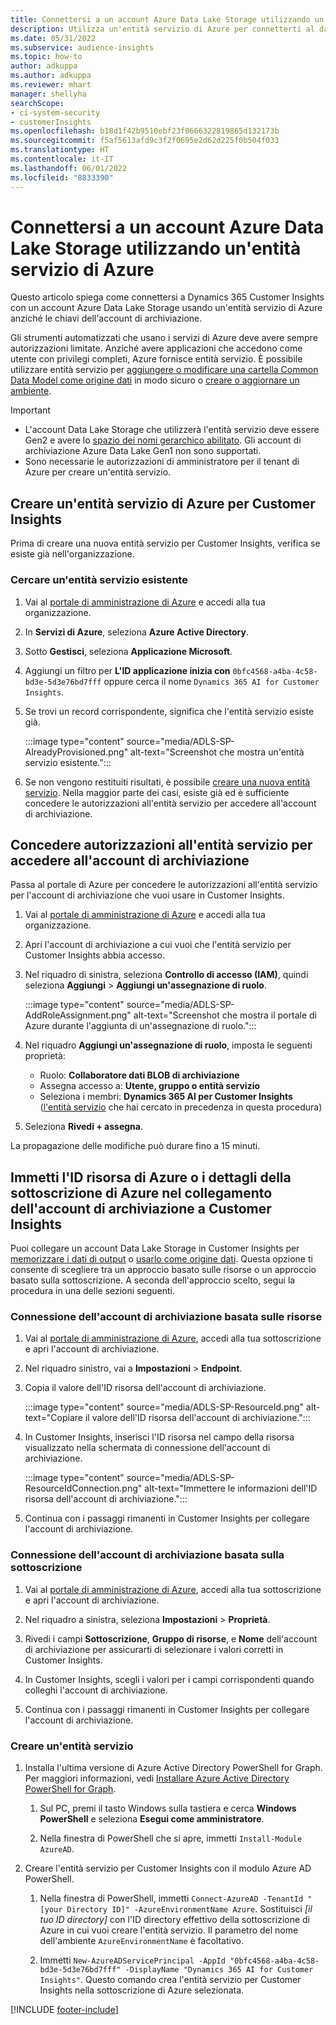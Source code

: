 ```yaml
---
title: Connettersi a un account Azure Data Lake Storage utilizzando un'entità servizio
description: Utilizza un'entità servizio di Azure per connetterti al data lake.
ms.date: 05/31/2022
ms.subservice: audience-insights
ms.topic: how-to
author: adkuppa
ms.author: adkuppa
ms.reviewer: mhart
manager: shellyha
searchScope:
- ci-system-security
- customerInsights
ms.openlocfilehash: b18d1f42b9510ebf23f0666322819865d132173b
ms.sourcegitcommit: f5af5613afd9c3f2f0695e2d62d225f0b504f033
ms.translationtype: HT
ms.contentlocale: it-IT
ms.lasthandoff: 06/01/2022
ms.locfileid: "8833390"
---
```

# <a name="connect-to-an-azure-data-lake-storage-account-by-using-an-azure-service-principal"></a>Connettersi a un account Azure Data Lake Storage utilizzando un'entità servizio di Azure

Questo articolo spiega come connettersi a Dynamics 365 Customer Insights con un account Azure Data Lake Storage usando un'entità servizio di Azure anziché le chiavi dell'account di archiviazione.

Gli strumenti automatizzati che usano i servizi di Azure deve avere sempre autorizzazioni limitate. Anziché avere applicazioni che accedono come utente con privilegi completi, Azure fornisce entità servizio. È possibile utilizzare entità servizio per [aggiungere o modificare una cartella Common Data Model come origine dati](connect-common-data-model.md) in modo sicuro o [creare o aggiornare un ambiente](create-environment.md).

> [!IMPORTANT]
>
> - L'account Data Lake Storage che utilizzerà l'entità servizio deve essere Gen2 e avere lo [spazio dei nomi gerarchico abilitato](/azure/storage/blobs/data-lake-storage-namespace). Gli account di archiviazione Azure Data Lake Gen1 non sono supportati.
> - Sono necessarie le autorizzazioni di amministratore per il tenant di Azure per creare un'entità servizio.

## <a name="create-an-azure-service-principal-for-customer-insights"></a>Creare un'entità servizio di Azure per Customer Insights

Prima di creare una nuova entità servizio per Customer Insights, verifica se esiste già nell'organizzazione.

### <a name="look-for-an-existing-service-principal"></a>Cercare un'entità servizio esistente

1. Vai al [portale di amministrazione di Azure](https://portal.azure.com) e accedi alla tua organizzazione.

2. In **Servizi di Azure**, seleziona **Azure Active Directory**.

3. Sotto **Gestisci**, seleziona **Applicazione Microsoft**.

4. Aggiungi un filtro per **L'ID applicazione inizia con** `0bfc4568-a4ba-4c58-bd3e-5d3e76bd7fff` oppure cerca il nome `Dynamics 365 AI for Customer Insights`.

5. Se trovi un record corrispondente, significa che l'entità servizio esiste già.

   :::image type="content" source="media/ADLS-SP-AlreadyProvisioned.png" alt-text="Screenshot che mostra un'entità servizio esistente.":::

6. Se non vengono restituiti risultati, è possibile [creare una nuova entità servizio](#create-a-new-service-principal). Nella maggior parte dei casi, esiste già ed è sufficiente concedere le autorizzazioni all'entità servizio per accedere all'account di archiviazione.

## <a name="grant-permissions-to-the-service-principal-to-access-the-storage-account"></a>Concedere autorizzazioni all'entità servizio per accedere all'account di archiviazione

Passa al portale di Azure per concedere le autorizzazioni all'entità servizio per l'account di archiviazione che vuoi usare in Customer Insights.

1. Vai al [portale di amministrazione di Azure](https://portal.azure.com) e accedi alla tua organizzazione.

1. Apri l'account di archiviazione a cui vuoi che l'entità servizio per Customer Insights abbia accesso.

1. Nel riquadro di sinistra, seleziona **Controllo di accesso (IAM)**, quindi seleziona **Aggiungi** > **Aggiungi un'assegnazione di ruolo**.

   :::image type="content" source="media/ADLS-SP-AddRoleAssignment.png" alt-text="Screenshot che mostra il portale di Azure durante l'aggiunta di un'assegnazione di ruolo.":::

1. Nel riquadro **Aggiungi un'assegnazione di ruolo**, imposta le seguenti proprietà:
   - Ruolo: **Collaboratore dati BLOB di archiviazione**
   - Assegna accesso a: **Utente, gruppo o entità servizio**
   - Seleziona i membri: **Dynamics 365 AI per Customer Insights** ([l'entità servizio](#create-a-new-service-principal) che hai cercato in precedenza in questa procedura)

1. Seleziona **Rivedi + assegna**.

La propagazione delle modifiche può durare fino a 15 minuti.

## <a name="enter-the-azure-resource-id-or-the-azure-subscription-details-in-the-storage-account-attachment-to-customer-insights"></a>Immetti l'ID risorsa di Azure o i dettagli della sottoscrizione di Azure nel collegamento dell'account di archiviazione a Customer Insights

Puoi collegare un account Data Lake Storage in Customer Insights per [memorizzare i dati di output](manage-environments.md) o [usarlo come origine dati](connect-dataverse-managed-lake.md). Questa opzione ti consente di scegliere tra un approccio basato sulle risorse o un approccio basato sulla sottoscrizione. A seconda dell'approccio scelto, segui la procedura in una delle sezioni seguenti.

### <a name="resource-based-storage-account-connection"></a>Connessione dell'account di archiviazione basata sulle risorse

1. Vai al [portale di amministrazione di Azure](https://portal.azure.com), accedi alla tua sottoscrizione e apri l'account di archiviazione.

1. Nel riquadro sinistro, vai a **Impostazioni** > **Endpoint**.

1. Copia il valore dell'ID risorsa dell'account di archiviazione.

   :::image type="content" source="media/ADLS-SP-ResourceId.png" alt-text="Copiare il valore dell'ID risorsa dell'account di archiviazione.":::

1. In Customer Insights, inserisci l'ID risorsa nel campo della risorsa visualizzato nella schermata di connessione dell'account di archiviazione.

   :::image type="content" source="media/ADLS-SP-ResourceIdConnection.png" alt-text="Immettere le informazioni dell'ID risorsa dell'account di archiviazione.":::   

1. Continua con i passaggi rimanenti in Customer Insights per collegare l'account di archiviazione.

### <a name="subscription-based-storage-account-connection"></a>Connessione dell'account di archiviazione basata sulla sottoscrizione

1. Vai al [portale di amministrazione di Azure](https://portal.azure.com), accedi alla tua sottoscrizione e apri l'account di archiviazione.

1. Nel riquadro a sinistra, seleziona **Impostazioni** > **Proprietà**.

1. Rivedi i campi **Sottoscrizione**, **Gruppo di risorse**, e **Nome** dell'account di archiviazione per assicurarti di selezionare i valori corretti in Customer Insights.

1. In Customer Insights, scegli i valori per i campi corrispondenti quando colleghi l'account di archiviazione.

1. Continua con i passaggi rimanenti in Customer Insights per collegare l'account di archiviazione.

### <a name="create-a-new-service-principal"></a>Creare un'entità servizio

1. Installa l'ultima versione di Azure Active Directory PowerShell for Graph. Per maggiori informazioni, vedi [Installare Azure Active Directory PowerShell for Graph](/powershell/azure/active-directory/install-adv2).

   1. Sul PC, premi il tasto Windows sulla tastiera e cerca **Windows PowerShell** e seleziona **Esegui come amministratore**.

   1. Nella finestra di PowerShell che si apre, immetti `Install-Module AzureAD`.

2. Creare l'entità servizio per Customer Insights con il modulo Azure AD PowerShell.

   1. Nella finestra di PowerShell, immetti `Connect-AzureAD -TenantId "[your Directory ID]" -AzureEnvironmentName Azure`. Sostituisci *[il tuo ID directory]* con l'ID directory effettivo della sottoscrizione di Azure in cui vuoi creare l'entità servizio. Il parametro del nome dell'ambiente `AzureEnvironmentName` è facoltativo.
  
   1. Immetti `New-AzureADServicePrincipal -AppId "0bfc4568-a4ba-4c58-bd3e-5d3e76bd7fff" -DisplayName "Dynamics 365 AI for Customer Insights"`. Questo comando crea l'entità servizio per Customer Insights nella sottoscrizione di Azure selezionata.

[!INCLUDE [footer-include](includes/footer-banner.md)]